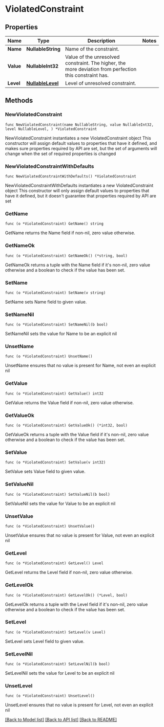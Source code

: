 # ViolatedConstraint

## Properties

Name | Type | Description | Notes
------------ | ------------- | ------------- | -------------
**Name** | **NullableString** | Name of the constraint. | 
**Value** | **NullableInt32** | Value of the unresolved constraint. The higher, the more deviation from perfection this constraint has. | 
**Level** | [**NullableLevel**](Level.md) | Level of unresolved constraint. | 

## Methods

### NewViolatedConstraint

`func NewViolatedConstraint(name NullableString, value NullableInt32, level NullableLevel, ) *ViolatedConstraint`

NewViolatedConstraint instantiates a new ViolatedConstraint object
This constructor will assign default values to properties that have it defined,
and makes sure properties required by API are set, but the set of arguments
will change when the set of required properties is changed

### NewViolatedConstraintWithDefaults

`func NewViolatedConstraintWithDefaults() *ViolatedConstraint`

NewViolatedConstraintWithDefaults instantiates a new ViolatedConstraint object
This constructor will only assign default values to properties that have it defined,
but it doesn't guarantee that properties required by API are set

### GetName

`func (o *ViolatedConstraint) GetName() string`

GetName returns the Name field if non-nil, zero value otherwise.

### GetNameOk

`func (o *ViolatedConstraint) GetNameOk() (*string, bool)`

GetNameOk returns a tuple with the Name field if it's non-nil, zero value otherwise
and a boolean to check if the value has been set.

### SetName

`func (o *ViolatedConstraint) SetName(v string)`

SetName sets Name field to given value.


### SetNameNil

`func (o *ViolatedConstraint) SetNameNil(b bool)`

 SetNameNil sets the value for Name to be an explicit nil

### UnsetName
`func (o *ViolatedConstraint) UnsetName()`

UnsetName ensures that no value is present for Name, not even an explicit nil
### GetValue

`func (o *ViolatedConstraint) GetValue() int32`

GetValue returns the Value field if non-nil, zero value otherwise.

### GetValueOk

`func (o *ViolatedConstraint) GetValueOk() (*int32, bool)`

GetValueOk returns a tuple with the Value field if it's non-nil, zero value otherwise
and a boolean to check if the value has been set.

### SetValue

`func (o *ViolatedConstraint) SetValue(v int32)`

SetValue sets Value field to given value.


### SetValueNil

`func (o *ViolatedConstraint) SetValueNil(b bool)`

 SetValueNil sets the value for Value to be an explicit nil

### UnsetValue
`func (o *ViolatedConstraint) UnsetValue()`

UnsetValue ensures that no value is present for Value, not even an explicit nil
### GetLevel

`func (o *ViolatedConstraint) GetLevel() Level`

GetLevel returns the Level field if non-nil, zero value otherwise.

### GetLevelOk

`func (o *ViolatedConstraint) GetLevelOk() (*Level, bool)`

GetLevelOk returns a tuple with the Level field if it's non-nil, zero value otherwise
and a boolean to check if the value has been set.

### SetLevel

`func (o *ViolatedConstraint) SetLevel(v Level)`

SetLevel sets Level field to given value.


### SetLevelNil

`func (o *ViolatedConstraint) SetLevelNil(b bool)`

 SetLevelNil sets the value for Level to be an explicit nil

### UnsetLevel
`func (o *ViolatedConstraint) UnsetLevel()`

UnsetLevel ensures that no value is present for Level, not even an explicit nil

[[Back to Model list]](../README.md#documentation-for-models) [[Back to API list]](../README.md#documentation-for-api-endpoints) [[Back to README]](../README.md)


